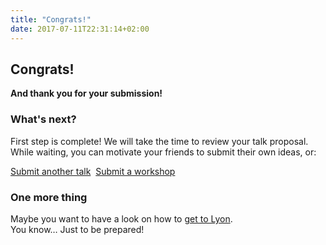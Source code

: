 ```yaml
---
title: "Congrats!"
date: 2017-07-11T22:31:14+02:00
---
```


<section class="banner banner-link text-white banner-purple-speakers banner-video" style="background: url('/img/photos/yay-talk.gif') no-repeat center center; background-size: cover;">
  <span class="button-banner text-white banner-full">
    <p>
      <h1>Congrats!</h1>
      <strong>And thank you for your submission!</strong>
    </p>
  </span>
</section>

<section class="container content container-xs spacer-t-b">
  <h3><strong>What's next?</strong></h3>
  <p>First step is complete! We will take the time to review your talk proposal. <br>
  While waiting, you can motivate your friends to submit their own ideas, or:</p>
  <p><a href="https://ixda.submittable.com/submit/acf1e61a-cda5-4200-badb-0ffbafda45eb/interaction-18-talks" target="_blank" class="button">Submit another talk</a>&nbsp;&nbsp;<a href="https://ixda.submittable.com/submit/5924e6c9-2614-4e59-b2f0-7efad670cfe8/interaction-18-workshops" target="_blank" class="button button-secondary">Submit a workshop</a></p>
</section>

<section class="container content container-xs spacer-t-b">
  <h3><strong>One more thing</strong></h3>
  <p>Maybe you want to have a look on how to <a href="get-there.html">get to Lyon</a>.<br>You know… Just to be prepared!</p>
</section>
